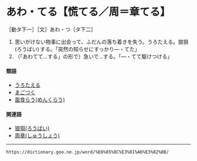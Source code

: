 # あわ・てる【慌てる／周＝章てる】

［動タ下一］［文］あわ・つ［タ下二］
1.  思いがけない物事に出会って、ふだんの落ち着きを失う。うろたえる。狼狽 (ろうばい) する。「突然の知らせにすっかり―・てた」
2.  （「あわてて…する」の形で）急いで…する。「―・てて駆けつける」
    

#### 類語

-   [うろたえる](https://dictionary.goo.ne.jp/word/%E7%8B%BC%E7%8B%BD%E3%81%88%E3%82%8B/#jn-21267)
-   [まごつく](https://dictionary.goo.ne.jp/word/%E3%81%BE%E3%81%94%E3%81%A4%E3%81%8F/#jn-207801)
-   [面食らう(めんくらう)](https://dictionary.goo.ne.jp/word/%E9%9D%A2%E9%A3%9F%E3%82%89%E3%81%86/#jn-218129)

#### 関連語

-   [狼狽(ろうばい)](https://dictionary.goo.ne.jp/word/%E7%8B%BC%E7%8B%BD/#jn-235979)
-   [周章(しゅうしょう)](https://dictionary.goo.ne.jp/word/%E5%91%A8%E7%AB%A0/#jn-103868)

---
`https://dictionary.goo.ne.jp/word/%E6%85%8C%E3%81%A6%E3%82%8B/`
